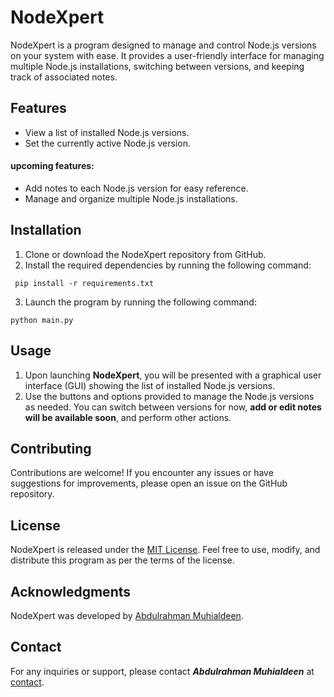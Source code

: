 # NodeXpert

NodeXpert is a program designed to manage and control Node.js versions on your system with ease. It provides a user-friendly interface for managing multiple Node.js installations, switching between versions, and keeping track of associated notes.

## Features

- View a list of installed Node.js versions.
- Set the currently active Node.js version.
#### upcoming features:
- Add notes to each Node.js version for easy reference.
- Manage and organize multiple Node.js installations.

## Installation

1. Clone or download the NodeXpert repository from GitHub.
2. Install the required dependencies by running the following command:

````commandline
 pip install -r requirements.txt
 ````

3. Launch the program by running the following command:
```commandline
python main.py
```


## Usage

1. Upon launching **NodeXpert**, you will be presented with a graphical user interface (GUI) showing the list of installed Node.js versions.
2. Use the buttons and options provided to manage the Node.js versions as needed. You can switch between versions for now, **add or edit notes will be available soon**, and perform other actions.

## Contributing

Contributions are welcome! If you encounter any issues or have suggestions for improvements, please open an issue on the GitHub repository.

## License

NodeXpert is released under the [MIT License](https://opensource.org/licenses/MIT). Feel free to use, modify, and distribute this program as per the terms of the license.

## Acknowledgments

NodeXpert was developed by [Abdulrahman Muhialdeen](https://github.com/TechnoRahmon).

## Contact

For any inquiries or support, please contact _**Abdulrahman Muhialdeen**_ at [contact](https://www.linkedin.com/in/technorahmon/).


